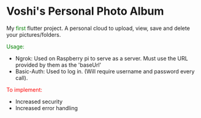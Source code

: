 # Voshi's Personal Photo Album

My <span style="color: green;">first </span> flutter project.
A personal cloud to upload, view, save and delete your pictures/folders.

<span style="color: green;">Usage:</span>
- Ngrok: Used on Raspberry pi to serve as a server. Must use the URL provided by them as the 'baseUrl'
- Basic-Auth: Used to log in. (Will require username and password every call).

<span style="color: red;">To implement:</span>
- Increased security
- Increased error handling